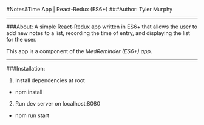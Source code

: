 #Notes&Time App | React-Redux (ES6+)
###Author: Tyler Murphy

---

###About:
A simple React-Redux app written in ES6+ that allows the user to add new notes to a list, recording the time of entry, and displaying the list for the user.

This app is a component of the *MedReminder (ES6+) app*.

---

###Installation:
1. Install dependencies at root
  * npm install

2. Run dev server on localhost:8080
  * npm run start
